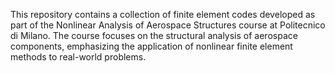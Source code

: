 This repository contains a collection of finite element codes developed as part of the Nonlinear Analysis of Aerospace Structures course at Politecnico di Milano. The course focuses on the structural analysis of aerospace components, emphasizing the application of nonlinear finite element methods to real-world problems.
 
